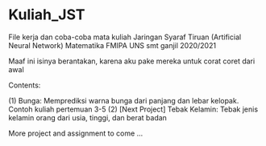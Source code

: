 # Kuliah_JST
File kerja dan coba-coba mata kuliah Jaringan Syaraf Tiruan (Artificial Neural Network) Matematika FMIPA UNS smt ganjil 2020/2021

Maaf ini isinya berantakan, karena aku pake mereka untuk corat coret dari awal

Contents:

(1) Bunga: Memprediksi warna bunga dari panjang dan lebar kelopak. Contoh kuliah pertemuan 3-5
(2) [Next Project] Tebak Kelamin: Tebak jenis kelamin orang dari usia, tinggi, dan berat badan

More project and assignment to come ...
